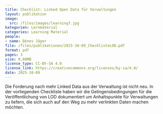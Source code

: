 ```yaml
---
title: Checklist: Linked Open Data für Verwaltungen
layout: publikation
image:
  src: /files/images/learning7.jpg
kategorien: Lernmaterial 
categories: Learning Material
people:
- name: Dénes Jäger
file: /files/publikationen/2025-10-09_ChecklisteLOD.pdf
format: pdf
pages: 3
size: 0,08MB
license_type: CC-BY-SA 4.0
license_link: https://creativecommons.org/licenses/by-sa/4.0/
date: 2025-10-09
---
```

Die Forderung nach mehr Linked Data aus der Verwaltung ist nicht neu. In der vorliegenden Checkliste haben wir die Gelingensbedingungen für die Veröffentlichung von LOD dokumentiert um Anhaltspunkte für Verwaltungen zu liefern, die sich auch auf den Weg zu mehr verlinkten Daten machen möchten.
